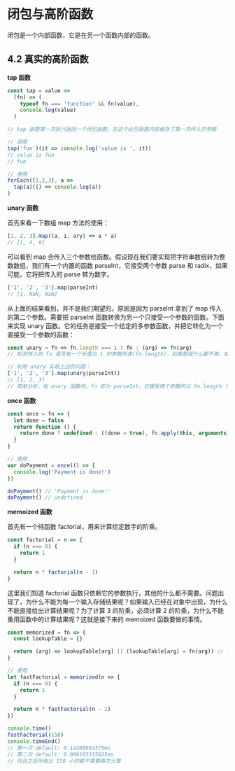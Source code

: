 # 闭包与高阶函数

闭包是一个内部函数，它是在另一个函数内部的函数。

## 4.2 真实的高阶函数

**tap 函数**

```js
const tap = value =>
  (fn) => (
    typeof fn === 'function' && fn(value),
    console.log(value)
  )

// tap 函数第一次执行返回一个闭包函数，在这个必包函数内部保存了第一次传入的参数

// 调用
tap('fun')(it => console.log('value is ', it))
// value is fun
// fun

// 使用
forEach([1,2,3], a =>
  tap(a)(() => console.log(a))
)
```

**unary 函数**

首先来看一下数组 map 方法的使用：

```js
[1, 2, 3].map((a, i, ary) => a * a)
// [1, 4, 9]
```

可以看到 map 会传入三个参数给函数。假设现在我们要实现把字符串数组转为整数数组，我们有一个内置的函数 parseInt，它接受两个参数 parse 和 radix，如果可能，它将把传入的 parse 转为数字。

```js
['1', '2', '3'].map(parseInt)
// [1, NaN, NaN]
```

从上面的结果看到，并不是我们期望的，原因是因为 parseInt 拿到了 map 传入的第二个参数。需要把 parseInt 函数转换为另一个只接受一个参数的函数。下面来实现 unary 函数。它的任务是接受一个给定的多参数函数，并把它转化为一个直接受一个参数的函数：

```js
const unary = fn => fn.length === 1 ? fn : (arg) => fn(arg)
// 检测传入的 fn 是否有一个长度为 1 的参数列表(fn.length)，如果是就什么都不做，如果没有，就返回一个新的函数，它只接受一个参数 arg，并用该参数调用 fn

// 利用 unary 实现上边的问题：
['1', '2', '3'].map(unary(parseInt))
// [1, 2, 3]
// 简单分析，在 unary 函数内，fn 即为 parseInt，它接受两个参数所以 fn.length 为 2，所以 unary(parseInt) 执行后返回的结果为 (arg) => fn(arg)，然后被 map 调用
```

**once 函数**

```js
const once = fn => {
  let done = false
  return function () {
    return done ? undefined : ((done = true), fn.apply(this, arguments))
  }
}

// 使用
var doPayment = once(() => {
  console.log('Payment is done!')
})

doPayment() // 'Payment is done!'
doPayment() // undefined
```

**memoized 函数**

首先有一个纯函数 factorial，用来计算给定数字的阶乘。

```js
const factorial = n => {
  if (n === 0) {
    return 1
  }

  return n * factorial(n - 1)
}
```

这里我们知道 factorial 函数只依赖它的参数执行，其他的什么都不需要。问题出现了，为什么不能为每一个输入存储结果呢？如果输入已经在对象中出现，为什么不能直接给出计算结果呢？为了计算 3 的阶乘，必须计算 2 的阶乘，为什么不能重用函数中的计算结果呢？这就是接下来的 memoized 函数要做的事情。

```js
const memorized = fn => {
  const lookupTable = {}

  return (arg) => lookupTable[arg] || (lookupTable[arg] = fn(arg)) // 注意括号不可以省略，表示一个整体，整个 或 操作符返回的是 fn(arg)，并且会做赋值操作
}

// 使用
let fastFactorial = memorized(n => {
  if (n === 0) {
    return 1
  }

  return n * fastFactorial(n - 1)
})

console.time()
fastFactorial(150)
console.timeEnd()
// 第一次 default: 0.14208984375ms
// 第二次 default: 0.006103515625ms
// 而且之后所有比 150 小的都不需要再次计算
```

<!-- done -->